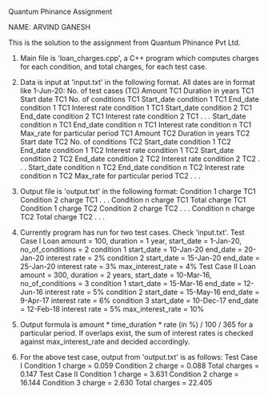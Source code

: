 Quantum Phinance Assignment

NAME: ARVIND GANESH

This is the solution to the assignment from Quantum Phinance Pvt Ltd.

1. Main file is 'loan_charges.cpp', a C++ program which computes charges for each condition, and total charges, for each test case.

2. Data is input at 'input.txt' in the following format. All dates are in format like 1-Jun-20:
  No. of test cases (TC)
  Amount TC1
  Duration in years TC1
  Start date TC1
  No. of conditions TC1
  Start_date condition 1 TC1
  End_date condition 1 TC1
  Interest rate condition 1 TC1
  Start_date condition 2 TC1
  End_date condition 2 TC1
  Interest rate condition 2 TC1
  .
  .
  .
  Start_date condition n TC1
  End_date condition n TC1
  Interest rate condition n TC1
  Max_rate for particular period TC1
  Amount TC2
  Duration in years TC2
  Start date TC2
  No. of conditions TC2
  Start_date condition 1 TC2
  End_date condition 1 TC2
  Interest rate condition 1 TC2
  Start_date condition 2 TC2
  End_date condition 2 TC2
  Interest rate condition 2 TC2
  .
  .
  .
  Start_date condition n TC2
  End_date condition n TC2
  Interest rate condition n TC2
  Max_rate for particular period TC2
  .
  .
  .

2. Output file is 'output.txt' in the following format:
  Condition 1 charge TC1
  Condition 2 charge TC1
  .
  .
  .
  Condition n charge TC1
  Total charge TC1
  Condition 1 charge TC2
  Condition 2 charge TC2
  .
  .
  .
  Condition n charge TC2
  Total charge TC2
  .
  .
  .
  
3. Currently program has run for two test cases. Check 'input.txt'.
  Test Case I
    Loan amount = 100, duration = 1 year, start_date = 1-Jan-20, no_of_conditions = 2
    condition 1
      start_date = 10-Jan-20
      end_date = 20-Jan-20
      interest rate = 2%
    condition 2
      start_date = 15-Jan-20
      end_date = 25-Jan-20
      interest rate = 3%
    max_interest_rate = 4%
  Test Case II
    Loan amount = 300, duration = 2 years, start_date = 10-Mar-16, no_of_conditions = 3
    condition 1
      start_date = 15-Mar-16
      end_date = 12-Jun-16
      interest rate = 5%
    condition 2
      start_date = 15-May-16
      end_date = 9-Apr-17
      interest rate = 6%
    condition 3
      start_date = 10-Dec-17
      end_date = 12-Feb-18
      interest rate = 5%
    max_interest_rate = 10%
    
4. Output formula is amount * time_duration * rate (in %) / 100 / 365 for a particular period. If overlaps exist, the sum of interest rates
is checked against max_interest_rate and decided accordingly.

5. For the above test case, output from 'output.txt' is as follows:
  Test Case I
    Condition 1 charge = 0.059
    Condition 2 charge = 0.088
    Total charges = 0.147
  Test Case II
    Condition 1 charge = 3.631
    Condition 2 charge = 16.144
    Condition 3 charge = 2.630
    Total charges = 22.405

